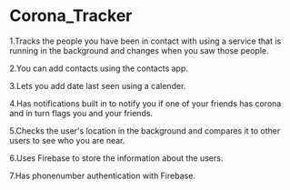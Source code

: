 # Corona_Tracker

1.Tracks the people you have been in contact with using a service that is running in the background and changes when you saw those people.

2.You can add contacts using the contacts app.

3.Lets you add date last seen using a calender.

4.Has notifications built in to notify you if one of your friends has corona and in turn flags you and your friends.

5.Checks the user's location in the background and compares it to other users to see who you are near.

6.Uses Firebase to store the information about the users.

7.Has phonenumber authentication with Firebase.
